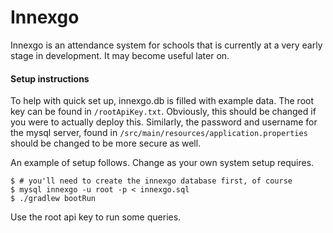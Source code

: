 # Innexgo

Innexgo is an attendance system for schools that is currently at a very early stage in development. It may become useful later on.

#### Setup instructions

To help with quick set up, innexgo.db is filled with example data. The root key can be found in `/rootApiKey.txt`. Obviously, this should be changed if you were to actually deploy this. Similarly, the password and username for the mysql server, found in `/src/main/resources/application.properties` should be changed to be more secure as well.

An example of setup follows. Change as your own system setup requires.

```
$ # you'll need to create the innexgo database first, of course
$ mysql innexgo -u root -p < innexgo.sql
$ ./gradlew bootRun
```
Use the root api key to run some queries.
